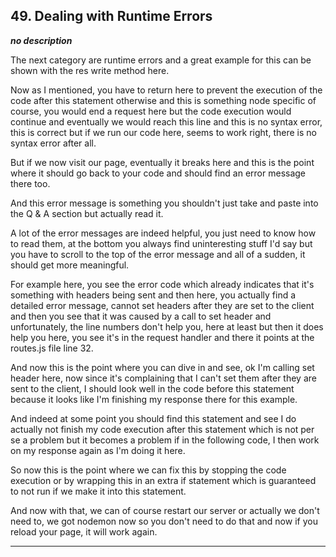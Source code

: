 ## 49. Dealing with Runtime Errors

<strong><em>no description</em></strong>

The next category are runtime errors and a great example for this can be shown
with the res write method here. 

Now as I mentioned, you have to return here to prevent the execution of the code
after this statement otherwise and this is something node specific of course,
you would end a request here but the code execution would continue and
eventually we would reach this line and this is no syntax error, this is correct
but if we run our code here, seems to work right, there is no syntax error after
all. 

But if we now visit our page, eventually it breaks here and this is the point
where it should go back to your code and should find an error message there too.


And this error message is something you shouldn't just take and paste into the Q
& A section but actually read it. 

A lot of the error messages are indeed helpful, you just need to know how to
read them, at the bottom you always find uninteresting stuff I'd say but you
have to scroll to the top of the error message and all of a sudden, it should
get more meaningful. 

For example here, you see the error code which already indicates that it's
something with headers being sent and then here, you actually find a detailed
error message, cannot set headers after they are set to the client and then you
see that it was caused by a call to set header and unfortunately, the line
numbers don't help you, here at least but then it does help you here, you see
it's in the request handler and there it points at the routes.js file line 32. 

And now this is the point where you can dive in and see, ok I'm calling set
header here, now since it's complaining that I can't set them after they are
sent to the client, I should look well in the code before this statement because
it looks like I'm finishing my response there for this example. 

And indeed at some point you should find this statement and see I do actually
not finish my code execution after this statement which is not per se a problem
but it becomes a problem if in the following code, I then work on my response
again as I'm doing it here. 

So now this is the point where we can fix this by stopping the code execution or
by wrapping this in an extra if statement which is guaranteed to not run if we
make it into this statement. 

And now with that, we can of course restart our server or actually we don't need
to, we got nodemon now so you don't need to do that and now if you reload your
page, it will work again. 

---
